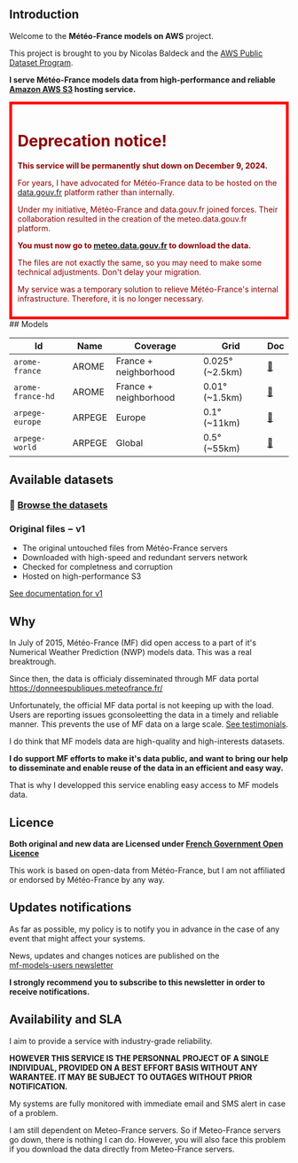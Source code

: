 ## Introduction

Welcome to the **Météo-France models on AWS** project.

This project is brought to you by Nicolas Baldeck and the [AWS Public Dataset Program](https://aws.amazon.com/opendata/public-datasets/).

**I serve Météo-France models data from high-performance and reliable [Amazon AWS S3](https://aws.amazon.com/s3/) hosting service.**

<div style="color: darkred; border: 5px red solid; padding: 10px;">

<h1>Deprecation notice!</h1>
                    	
<p><strong>This service will be permanently shut down on December 9, 2024.</strong></p>

<p>For years, I have advocated for Météo-France data to be hosted on the <a href="https://data.gouv.fr" target="_blank">data.gouv.fr</a> platform rather than internally.</p>

<p>Under my initiative, Météo-France and data.gouv.fr joined forces. Their collaboration resulted in the creation of the meteo.data.gouv.fr platform.</p>

<p><strong>You must now go to <a href="https://meteo.data.gouv.fr" target="_blank">meteo.data.gouv.fr</a> to download the data.</strong></p>

<p>The files are not exactly the same, so you may need to make some technical adjustments. Don't delay your migration.</p>

<p>My service was a temporary solution to relieve Météo-France's internal infrastructure. Therefore, it is no longer necessary.</p>
</div>
## Models

| Id | Name | Coverage | Grid | Doc |
| -- | ---- | -------- | ---------- | --- |
| `arome-france` | AROME | France + neighborhood | 0.025° (~2.5km) | [🔗 ](models/arome-france.md)
| `arome-france-hd` | AROME | France + neighborhood | 0.01° (~1.5km) | [🔗 ](models/arome-france-hd.md)
| `arpege-europe` | ARPEGE | Europe | 0.1° (~11km) | [🔗 ](models/arpege-europe.md)
| `arpege-world` | ARPEGE | Global | 0.5° (~55km) | [🔗 ](models/arpege-world.md)

## Available datasets

### 📂 [Browse the datasets](/)

### Original files − v1

* The original untouched files from Météo-France servers
* Downloaded with high-speed and redundant servers network
* Checked for completness and corruption
* Hosted on high-performance S3

[See documentation for v1](datasets/v1.md)


## Why

In July of 2015, Météo-France (MF) did open access to a part of it's Numerical Weather Prediction (NWP) models data.
This was a real breaktrough.

Since then, the data is officialy disseminated through MF data portal <https://donneespubliques.meteofrance.fr/>

Unfortunately, the official MF data portal is not keeping up with the load. Users are reporting issues gconsoleetting the data in a timely and reliable manner. This prevents the use of MF data on a large scale. [See testimonials](issue-testimonials.md).

I do think that MF models data are high-quality and high-interests datasets.

**I do support MF efforts to make it's data public, and want to bring our help to disseminate and enable reuse of the data in an efficient and easy way.**

That is why I developped this service enabling easy access to MF models data.

## Licence

**Both original and new data are Licensed under [French Government Open Licence](license.md)**

This work is based on open-data from Météo-France, but I am not affiliated or endorsed by Météo-France by any way.

## Updates notifications

As far as possible, my policy is to notify you in advance in the case of any event that might affect your systems.

News, updates and changes notices are published on the <br>
[mf-models-users newsletter](https://www.freelists.org/list/mf-models-users)

**I strongly recommend you to subscribe to this newsletter in order to receive notifications.**

## Availability and SLA

I aim to provide a service with industry-grade reliability.

**HOWEVER THIS SERVICE IS THE PERSONNAL PROJECT OF A SINGLE INDIVIDUAL, PROVIDED ON A BEST EFFORT BASIS WITHOUT ANY WARANTEE. IT MAY BE SUBJECT TO OUTAGES WITHOUT PRIOR NOTIFICATION.**

My systems are fully monitored with immediate email and SMS alert in case of a problem.

I am still dependent on Meteo-France servers. So if Meteo-France servers go down, there is nothing I can do. However, you will also face this problem if you download the data directly from Meteo-France servers.
